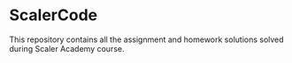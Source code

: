 # ScalerCode
This repository contains all the assignment and homework solutions solved during Scaler Academy course.

